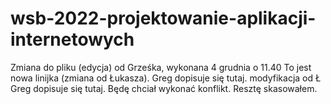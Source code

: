 # wsb-2022-projektowanie-aplikacji-internetowych

Zmiana do pliku (edycja) od Grześka, wykonana 4 grudnia o 11.40
To jest nowa linijka (zmiana od Łukasza). 
Greg dopisuje się tutaj. modyfikacja od Ł
Greg dopisuje się tutaj. Będę chciał wykonać konflikt.
Resztę skasowałem.
